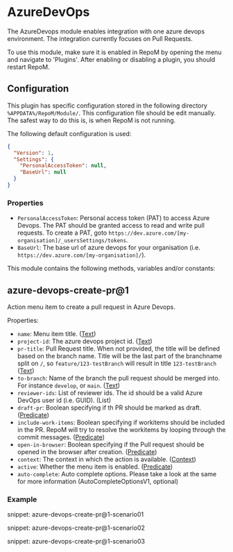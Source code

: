 # AzureDevOps

The AzureDevops module enables integration with one azure devops environment. The integration currently focuses on Pull Requests.

To use this module, make sure it is enabled in RepoM by opening the menu and navigate to 'Plugins'. After enabling or disabling a plugin, you should restart RepoM.

## Configuration

This plugin has specific configuration stored in the following directory `%APPDATA%/RepoM/Module/`. This configuration file should be edit manually. The safest way to do this is, is when RepoM is not running.

The following default configuration is used:

```json
{
  "Version": 1,
  "Settings": {
    "PersonalAccessToken": null,
    "BaseUrl": null
  }
}
```

### Properties

- `PersonalAccessToken`: Personal access token (PAT) to access Azure Devops. The PAT should be granted access to read and write pull requests.
To create a PAT, goto `https://dev.azure.com/[my-organisation]/_usersSettings/tokens`.
- `BaseUrl`: The base url of azure devops for your organisation (i.e. `https://dev.azure.com/[my-organisation]/`).

This module contains the following methods, variables and/or constants:

## azure-devops-create-pr@1

Action menu item to create a pull request in Azure Devops.

Properties:

- `name`: Menu item title. ([Text](repository_action_types.md#text))
- `project-id`: The azure devops project id. ([Text](repository_action_types.md#text))
- `pr-title`: Pull Request title. When not provided, the title will be defined based on the branch name.
Title will be the last part of the branchname split on `/`, so `feature/123-testBranch` will result in title `123-testBranch` ([Text](repository_action_types.md#text))
- `to-branch`: Name of the branch the pull request should be merged into. For instance `develop`, or `main`. ([Text](repository_action_types.md#text))
- `reviewer-ids`: List of reviewer ids. The id should be a valid Azure DevOps user id (i.e. GUID). (List<Text>)
- `draft-pr`: Boolean specifying if th PR should be marked as draft. ([Predicate](repository_action_types.md#predicate))
- `include-work-items`: Boolean specifying if workitems should be included in the PR. RepoM will try to resolve the workitems by looping through the commit messages. ([Predicate](repository_action_types.md#predicate))
- `open-in-browser`: Boolean specifying if the Pull request should be opened in the browser after creation. ([Predicate](repository_action_types.md#predicate))
- `context`: The context in which the action is available. ([Context](repository_action_types.md#context))
- `active`: Whether the menu item is enabled. ([Predicate](repository_action_types.md#predicate))
- `auto-complete`: Auto complete options. Please take a look at the same for more information (AutoCompleteOptionsV1, optional)

### Example

snippet: azure-devops-create-pr@1-scenario01

snippet: azure-devops-create-pr@1-scenario02

snippet: azure-devops-create-pr@1-scenario03

